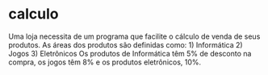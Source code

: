# calculo
Uma loja necessita de um programa que facilite o cálculo de venda de seus produtos.  As áreas dos produtos são definidas como:  1) Informática  2) Jogos  3) Eletrônicos  Os produtos de Informática têm 5% de desconto na compra, os jogos têm 8% e os produtos eletrônicos, 10%. 
